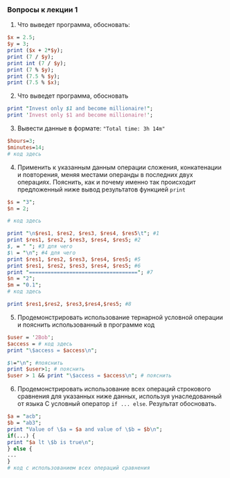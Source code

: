 ### Вопросы к лекции 1

1. Что выведет программа, обосновать:

```perl
$x = 2.5;
$y = 3;
print ($x + 2*$y);
print (7 / $y);
print int (7 / $y);
print (7 % $y);
print (7.5 % $y);
print (7.5 % $x);
```

2. Что выведет программа, обосновать

```perl
print "Invest only $1 and become millionaire!";
print 'Invest only $1 and become millionaire!';
```

3. Вывести данные в формате: `"Total time: 3h 14m"`

```perl
$hours=3;
$minutes=14;
# код здесь
```

4. Применить к указанным данным операции сложения, конкатенации и повторения, меняя местами операнды в последних двух операциях. Пояснить, как и почему именно так происходит предложенный ниже вывод результатов функцией `print`

```perl
$s = "3";
$n = 2;

# код здесь

print "\n$res1, $res2, $res3, $res4, $res5\t"; #1
print $res1, $res2, $res3, $res4, $res5; #2
$, = " "; #3 для чего
$\ = "\n"; #4 для чего
print $res1, $res2, $res3, $res4, $res5; #5
print $res1, $res2, $res3, $res4, $res5; #6
print "==================================="; #7
$n = "2";
$m = "0.1";
# код здесь

print $res1,$res2, $res3,$res4,$res5; #8
```

5. Продемонстрировать использование тернарной условной операции и пояснить использованный в программе код

```perl
$user = '2Bob';
$access = # код здесь
print "\$access = $access\n";

$\="\n"; #пояснить
print $user>1; # пояснить
$user > 1 && print "\$access = $access\n"; # пояснить
```

6. Продемонстрировать использование всех операций строкового сравнения для указанных ниже данных, используя унаследованный от языка С условный оператор `if ... else`. Результат обосновать.

```perl
$a = "acb";
$b = "ab3";
print "Value of \$a = $a and value of \$b = $b\n";
if(...) {
print "$a lt \$b is true\n";
} else {
...
}
# код с использованием всех операций сравнения
```
